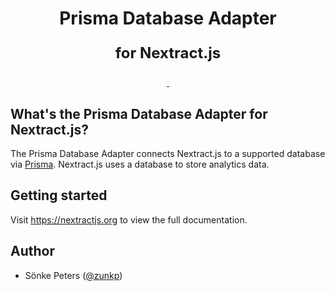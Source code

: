 <p align="center">
    <h1 align="center">Prisma Database Adapter<p style="font-size: 1.5rem">for Nextract.js</p></h1>
</p>

<p align="center">
  <a aria-label="NPM version" href="https://www.npmjs.com/package/next">
    <img alt="" src="https://img.shields.io/npm/v/@nextract/database-prisma.svg">
  </a>
  <a aria-label="License" href="https://github.com/nextractjs/nextractjs/blob/main/LICENSE">
    <img alt="" src="https://img.shields.io/npm/l/@nextract/database-prisma.svg">
  </a>
</p>

## What's the Prisma Database Adapter for Nextract.js?

The Prisma Database Adapter connects Nextract.js to a supported database via [Prisma](https://prisma.io).
Nextract.js uses a database to store analytics data.

## Getting started

Visit https://nextractjs.org to view the full documentation.

## Author

- Sönke Peters ([@zunkp](https://twitter.com/zunkp))
